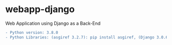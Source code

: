 # webapp-django
Web Application using Django as a Back-End

```diff
- Python version: 3.8.0
- Python Libraries: (asgiref 3.2.7): pip install asgiref, (Django 3.0.6): pip install Django, (mysqlclient): pip install mysqlclient, (pytz 2020.1): pip install pytz, (sqlparse 0.3.1): pip install sqlparse
```